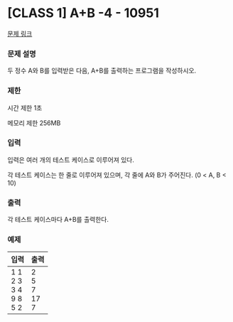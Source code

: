 # [CLASS 1] A+B -4 - 10951

[문제 링크](https://www.acmicpc.net/problem/10951)

<!-- [블로그 링크](https://heui-yong.github.io/백준/post-백준-3052/) -->

### 문제 설명

<p>두 정수 A와 B를 입력받은 다음, A+B를 출력하는 프로그램을 작성하시오.</p>

### 제한

 <p>시간 제한 1초</p>
 <p>메모리 제한 256MB</p>

### 입력 

 <p>입력은 여러 개의 테스트 케이스로 이루어져 있다.

각 테스트 케이스는 한 줄로 이루어져 있으며, 각 줄에 A와 B가 주어진다. (0 < A, B < 10)</p>

### 출력 

 <p>각 테스트 케이스마다 A+B를 출력한다.</p>

### 예제 
| 입력          | 출력    |
|:-------------|:-------|
| 1 1<br>2 3<br>3 4<br>9 8<br>5 2 | 2<br>5<br>7<br>17<br>7 |